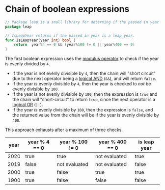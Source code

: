 # Chain of boolean expressions

```go
// Package leap is a small library for determing if the passed in year is a leap year.
package leap

// IsLeapYear returns if the passed in year is a leap year.
func IsLeapYear(year int) bool {
	return  year%4 == 0 && (year%100 != 0 || year%400 == 0)
}
```

The first boolean expression uses the [modulus operator][modulus-operator] to check if the year is evenly divided by `4`.
- If the year is not evenly divisible by `4`, then the chain will "short circuit" due to the next operator being a [logical AND][logical-and] (`&&`),
and will return `false`.
- If the year _is_ evenly divisible by `4`, then the year is checked to _not_ be evenly divisible by `100`.
- If the year is not evenly divisible by `100`, then the expression is `true` and the chain will "short-circuit" to return `true`,
since the next operator is a [logical OR][logical-or] (`||`).
- If the year _is_ evenly divisible by `100`, then the expression is `false`, and the returned value from the chain will be if the year is evenly divisible by `400`.

This approach exhausts after a maximum of three checks.

| year | year % 4 == 0 | year % 100 != 0 | year % 400 == 0 | is leap year |
| ---- | ------------- | --------------- | --------------- | ------------ |
| 2020 |          true |            true |   not evaluated |         true |
| 2019 |         false |   not evaluated |   not evaluated |        false |
| 2000 |          true |           false |            true |         true |
| 1900 |          true |           false |           false |        false |

[modulus-operator]: https://golangbyexample.com/remainder-modulus-go-golang/
[logical-and]: https://www.tutorialkart.com/golang-tutorial/golang-and/
[logical-or]: https://www.tutorialkart.com/golang-tutorial/golang-or/
